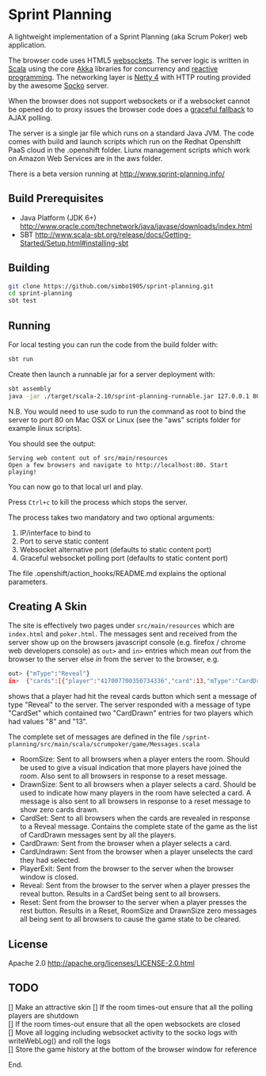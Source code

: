 # Sprint Planning

A lightweight implementation of a Sprint Planning (aka Scrum Poker) web application. 

The browser code uses HTML5 [websockets](http://www.websocket.org/). The server logic is written in [Scala](http://www.scala-lang.org/) using the core [Akka](http://akka.io/) libraries for concurrency and [reactive programming](http://www.reactivemanifesto.org/). The networking layer is [Netty 4](https://github.com/netty/netty) with HTTP routing provided by the awesome [Socko](https://github.com/mashupbots/socko) server. 

When the browser does not support websockets or if a websocket cannot be opened do to proxy issues the browser code does a [graceful fallback](https://github.com/ffdead/jquery-graceful-websocket) to AJAX polling. 

The server is a single jar file which runs on a standard Java JVM. The code comes with build and launch scripts which run on the Redhat Openshift PaaS cloud in the .openshift folder. Liunx management scripts which work on Amazon Web Services are in the aws folder. 

There is a beta version running at http://www.sprint-planning.info/

## Build Prerequisites

  - Java Platform (JDK 6+) http://www.oracle.com/technetwork/java/javase/downloads/index.html
  - SBT http://www.scala-sbt.org/release/docs/Getting-Started/Setup.html#installing-sbt

## Building

```sh
git clone https://github.com/simbo1905/sprint-planning.git
cd sprint-planning
sbt test
```

## Running

For local testing you can run the code from the build folder with:

```sh
sbt run
```

Create then launch a runnable jar for a server deployment with:

```sh
sbt assembly
java -jar ./target/scala-2.10/sprint-planning-runnable.jar 127.0.0.1 80
```

N.B. You would need to use sudo to run the command as root to bind the server to port 80 on Mac OSX or Linux (see the "aws" scripts folder for example linux scripts). 

You should see the output: 

```
Serving web content out of src/main/resources
Open a few browsers and navigate to http://localhost:80. Start playing!
```

You can now go to that local url and play. 

Press ```Ctrl+c``` to kill the process which stops the server. 

The process takes two mandatory and two optional arguments:

1. IP/interface to bind to
2. Port to serve static content
3. Websocket alternative port (defaults to static content port)
4. Graceful websocket polling port (defaults to static content port)

The file .openshift/action_hooks/README.md explains the optional parameters. 

## Creating A Skin

The site is effectively two pages under ```src/main/resources``` which are ```index.html``` and ```poker.html```. The messages sent and received from the server show up on the browsers javascript console (e.g. firefox / chrome web developers console) as ```out>``` and ```in>``` entries which mean *out* from the browser to the server else *in* from the server to the browser, e.g. 

```sh
out> {"mType":"Reveal"}
in>  {"cards":[{"player":"417007700350734336","card":13,"mType":"CardDrawn"},{"player":"417007962322767872","card":8,"mType":"CardDrawn"}],"mType":"CardSet"}"
```

shows that a player had hit the reveal cards button which sent a message of type "Reveal" to the server. The server responded with a message of type "CardSet" which contained two "CardDrawn" entries for two players which had values "8" and "13". 

The complete set of messages are defined in the file ```/sprint-planning/src/main/scala/scrumpoker/game/Messages.scala```

- RoomSize: Sent to all browsers when a player enters the room. Should be used to give a visual indication that more players have joined the room. Also sent to all browsers in response to a reset message. 
- DrawnSize: Sent to all browsers when a player selects a card. Should be used to indicate how many players in the room have selected a card. A message is also sent to all browsers in response to a reset message to show zero cards drawn. 
- CardSet: Sent to all browsers when the cards are revealed in response to a Reveal message. Contains the complete state of the game as the list of CardDrawn messages sent by all the players. 
- CardDrawn: Sent from the browser when a player selects a card.
- CardUndrawn: Sent from the browser when a player unselects the card they had selected. 
- PlayerExit: Sent from the browser to the server when the browser window is closed. 
- Reveal: Sent from the browser to the server when a player presses the reveal button. Results in a CardSet being sent to all browsers. 
- Reset: Sent from the browser to the server when a player presses the rest button. Results in a Reset, RoomSize and DrawnSize zero messages all being sent to all browsers to cause the game state to be cleared. 

License
----

Apache 2.0 http://apache.org/licenses/LICENSE-2.0.html

TODO
----

[] Make an attractive skin
[] If the room times-out ensure that all the polling players are shutdown  <br/>
[] If the room times-out ensure that all the open websockets are closed  <br/>
[] Move all logging including websocket activity to the socko logs with writeWebLog() and roll the logs<br/>
[] Store the game history at the bottom of the browser window for reference

End.
